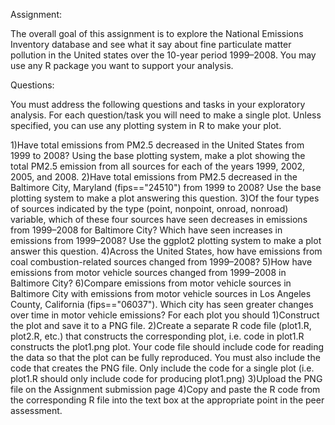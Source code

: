 Assignment:

The overall goal of this assignment is to explore the National Emissions Inventory database and see what it say about fine particulate matter pollution in the United states over the 10-year period 1999–2008. You may use any R package you want to support your analysis.

Questions:

You must address the following questions and tasks in your exploratory analysis. For each question/task you will need to make a single plot. Unless specified, you can use any plotting system in R to make your plot.

1)Have total emissions from PM2.5 decreased in the United States from 1999 to 2008? Using the base plotting system, make a plot showing the total PM2.5 emission from all sources for each of the years 1999, 2002, 2005, and 2008.
2)Have total emissions from PM2.5 decreased in the Baltimore City, Maryland (fips=="24510") from 1999 to 2008? Use the base plotting system to make a plot answering this question.
3)Of the four types of sources indicated by the type (point, nonpoint, onroad, nonroad) variable, which of these four sources have seen decreases in emissions from 1999–2008 for Baltimore City? Which have seen increases in emissions from 1999–2008? Use the ggplot2 plotting system to make a plot answer this question.
4)Across the United States, how have emissions from coal combustion-related sources changed from 1999–2008?
5)How have emissions from motor vehicle sources changed from 1999–2008 in Baltimore City?
6)Compare emissions from motor vehicle sources in Baltimore City with emissions from motor vehicle sources in Los Angeles County, California (fips=="06037"). Which city has seen greater changes over time in motor vehicle emissions?
For each plot you should
1)Construct the plot and save it to a PNG file.
2)Create a separate R code file (plot1.R, plot2.R, etc.) that constructs the corresponding plot, i.e. code in plot1.R constructs the plot1.png plot. Your code file should include code for reading the data so that the plot can be fully reproduced. You must also include the code that creates the PNG file. Only include the code for a single plot (i.e. plot1.R should only include code for producing plot1.png)
3)Upload the PNG file on the Assignment submission page
4)Copy and paste the R code from the corresponding R file into the text box at the appropriate point in the peer assessment.
